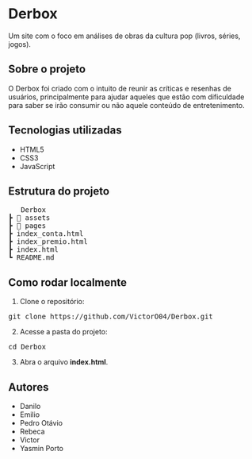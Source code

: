 # Derbox

Um site com o foco em análises de obras da cultura pop (livros, séries, jogos).

## Sobre o projeto

O Derbox foi criado com o intuito de reunir as críticas e resenhas de usuários, principalmente para ajudar aqueles que estão com dificuldade para saber se irão consumir ou não aquele conteúdo de entretenimento.

## Tecnologias utilizadas

- HTML5
- CSS3
- JavaScript

## Estrutura do projeto

<pre>   Derbox
┣ 📂 assets
┣ 📂 pages
┣ index_conta.html
┣ index_premio.html
┣ index.html
┗ README.md </pre>

## Como rodar localmente

1. Clone o repositório:
<pre>git clone https://github.com/VictorO04/Derbox.git</pre>

2. Acesse a pasta do projeto:
<pre>cd Derbox</pre>

3. Abra o arquivo **index.html**.

## Autores

- Danilo
- Emilio
- Pedro Otávio
- Rebeca
- Victor
- Yasmin Porto